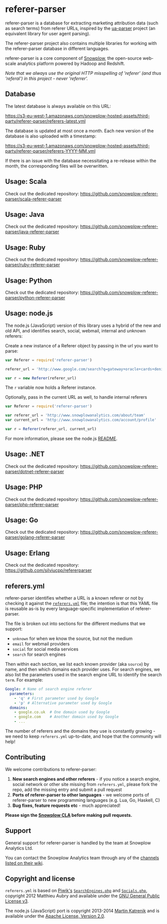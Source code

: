 # referer-parser

referer-parser is a database for extracting marketing attribution data (such as search terms) from referer URLs, inspired by the [ua-parser][ua-parser] project (an equivalent library for user agent parsing).

The referer-parser project also contains multiple libraries for working with the referer-parser database in different languages.

referer-parser is a core component of [Snowplow][snowplow], the open-source web-scale analytics platform powered by Hadoop and Redshift.

_Note that we always use the original HTTP misspelling of 'referer' (and thus 'referal') in this project - never 'referrer'._

## Database

The latest database is always available on this URL:

https://s3-eu-west-1.amazonaws.com/snowplow-hosted-assets/third-party/referer-parser/referers-latest.yml

The database is updated at most once a month. Each new version of the database is also uploaded with a timestamp:

https://s3-eu-west-1.amazonaws.com/snowplow-hosted-assets/third-party/referer-parser/referers-YYYY-MM.yml

If there is an issue with the database necessitating a re-release within the month, the corresponding files will be overwritten.

## Usage: Scala

Check out the dedicated repository: https://github.com/snowplow-referer-parser/scala-referer-parser

## Usage: Java

Check out the dedicated repository: https://github.com/snowplow-referer-parser/java-referer-parser

## Usage: Ruby

Check out the dedicated repository: https://github.com/snowplow-referer-parser/ruby-referer-parser

## Usage: Python

Check out the dedicated repository: https://github.com/snowplow-referer-parser/python-referer-parser

## Usage: node.js

The node.js (JavaScript) version of this library uses a hybrid of the new and old API, and identifies search, social, webmail, internal and unknown referers:

Create a new instance of a Referer object by passing in the url you want to parse:

```js
var Referer = require('referer-parser')

referer_url = 'http://www.google.com/search?q=gateway+oracle+cards+denise+linn&hl=en&client=safari'

var r = new Referer(referer_url)
```

The `r` variable now holds a Referer instance.

Optionally, pass in the current URL as well, to handle internal referers

```js
var Referer = require('referer-parser')

var referer_url = 'http://www.snowplowanalytics.com/about/team'
var current_url = 'http://www.snowplowanalytics.com/account/profile'

var r = Referer(referer_url, current_url)
```

For more information, please see the node.js [README][nodejs-readme].

## Usage: .NET

Check out the dedicated repository: https://github.com/snowplow-referer-parser/dotnet-referer-parser

## Usage: PHP

Check out the dedicated repository: https://github.com/snowplow-referer-parser/php-referer-parser

## Usage: Go

Check out the dedicated repository: https://github.com/snowplow-referer-parser/golang-referer-parser

## Usage: Erlang

Check out the dedicated repository: https://github.com/silviucpp/refererparser

## referers.yml

referer-parser identifies whether a URL is a known referer or not by checking it against the [`referers.yml`][referers-yml] file; the intention is that this YAML file is reusable as-is by every language-specific implementation of referer-parser.

The file is broken out into sections for the different mediums that we support:

* `unknown` for when we know the source, but not the medium
* `email` for webmail providers
* `social` for social media services
* `search` for search engines

Then within each section, we list each known provider (aka `source`) by name, and then which domains each provider uses. For search engines, we also list the parameters used in the search engine URL to identify the search `term`. For example:

```yaml
Google: # Name of search engine referer
  parameters:
    - 'q' # First parameter used by Google
    - 'p' # Alternative parameter used by Google
  domains:
    - google.co.uk  # One domain used by Google
    - google.com    # Another domain used by Google
    - ...
```

The number of referers and the domains they use is constantly growing - we need to keep `referers.yml` up-to-date, and hope that the community will help!

## Contributing

We welcome contributions to referer-parser:

1. **New search engines and other referers** - if you notice a search engine, social network or other site missing from `referers.yml`, please fork the repo, add the missing entry and submit a pull request
2. **Ports of referer-parser to other languages** - we welcome ports of referer-parser to new programming languages (e.g. Lua, Go, Haskell, C)
3. **Bug fixes, feature requests etc** - much appreciated!

**Please sign the [Snowplow CLA][cla] before making pull requests.**

## Support

General support for referer-parser is handled by the team at Snowplow Analytics Ltd.

You can contact the Snowplow Analytics team through any of the [channels listed on their wiki][talk-to-us].

## Copyright and license

`referers.yml` is based on [Piwik's][piwik] [`SearchEngines.php`][piwik-search-engines] and [`Socials.php`][piwik-socials], copyright 2012 Matthieu Aubry and available under the [GNU General Public License v3][gpl-license].

The node.js (JavaScript) port is copyright 2013-2014 [Martin Katrenik][mkatrenik] and is available under the [Apache License, Version 2.0][apache-license].

[ua-parser]: https://github.com/tobie/ua-parser

[snowplow]: https://github.com/snowplow/snowplow
[snowplow-analytics]: http://snowplowanalytics.com
[donspaulding]: https://github.com/donspaulding
[swijnands]: https://github.com/swijnands
[mkatrenik]: https://github.com/mkatrenik
[iperform]: http://www.iperform.nl/
[lstrojny]: https://github.com/lstrojny
[tsileo]: https://github.com/tsileo
[kreynolds]: https://github.com/kreynolds
[silviucpp]: https://github.com/silviucpp

[piwik]: http://piwik.org
[piwik-search-engines]: https://github.com/piwik/piwik/blob/master/core/DataFiles/SearchEngines.php
[piwik-socials]: https://github.com/piwik/piwik/blob/master/core/DataFiles/Socials.php

[ruby-readme]: https://github.com/snowplow/referer-parser/blob/master/ruby/README.md
[python-readme]: https://github.com/snowplow/referer-parser/blob/master/python/README.md
[nodejs-readme]: https://github.com/snowplow/referer-parser/blob/master/nodejs/README.md
[php-readme]: https://github.com/snowplow/referer-parser/blob/master/php/README.md
[go-readme]: https://github.com/snowplow/referer-parser/blob/master/go/README.md
[erlang-readme]: https://github.com/silviucpp/refererparser/blob/master/README.md
[erlang-repo]: https://github.com/silviucpp/refererparser
[referers-yml]: https://github.com/snowplow/referer-parser/blob/master/resources/referers.yml

[talk-to-us]: https://github.com/snowplow/snowplow/wiki/Talk-to-us

[apache-license]: http://www.apache.org/licenses/LICENSE-2.0
[gpl-license]: http://www.gnu.org/licenses/gpl-3.0.html
[mit-license]: http://opensource.org/licenses/MIT
[cla]: https://github.com/snowplow/snowplow/wiki/CLA

